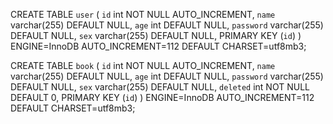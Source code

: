 CREATE TABLE `user` (
`id` int NOT NULL AUTO_INCREMENT,
`name` varchar(255) DEFAULT NULL,
`age` int DEFAULT NULL,
`password` varchar(255) DEFAULT NULL,
`sex` varchar(255) DEFAULT NULL,
PRIMARY KEY (`id`)
) ENGINE=InnoDB AUTO_INCREMENT=112 DEFAULT CHARSET=utf8mb3;


CREATE TABLE `book` (
`id` int NOT NULL AUTO_INCREMENT,
`name` varchar(255) DEFAULT NULL,
`age` int DEFAULT NULL,
`password` varchar(255) DEFAULT NULL,
`sex` varchar(255) DEFAULT NULL,
`deleted` int NOT NULL DEFAULT 0,
PRIMARY KEY (`id`)
) ENGINE=InnoDB AUTO_INCREMENT=112 DEFAULT CHARSET=utf8mb3;
